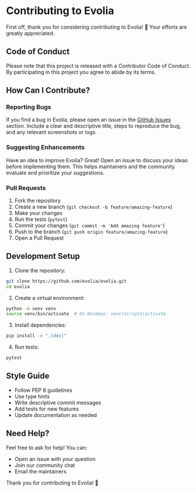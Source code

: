 # Contributing to Evolia

First off, thank you for considering contributing to Evolia! 🎉 Your efforts are greatly appreciated.

## Code of Conduct

Please note that this project is released with a Contributor Code of Conduct. By participating in this project you agree to abide by its terms.

## How Can I Contribute?

### Reporting Bugs

If you find a bug in Evolia, please open an issue in the [GitHub Issues](https://github.com/evolia/evolia/issues) section. Include a clear and descriptive title, steps to reproduce the bug, and any relevant screenshots or logs.

### Suggesting Enhancements

Have an idea to improve Evolia? Great! Open an issue to discuss your ideas before implementing them. This helps maintainers and the community evaluate and prioritize your suggestions.

### Pull Requests

1. Fork the repository
2. Create a new branch (`git checkout -b feature/amazing-feature`)
3. Make your changes
4. Run the tests (`pytest`)
5. Commit your changes (`git commit -m 'Add amazing feature'`)
6. Push to the branch (`git push origin feature/amazing-feature`)
7. Open a Pull Request

## Development Setup

1. Clone the repository:

```bash
git clone https://github.com/evolia/evolia.git
cd evolia
```

2. Create a virtual environment:

```bash
python -m venv venv
source venv/bin/activate  # On Windows: venv\Scripts\activate
```

3. Install dependencies:

```bash
pip install -e ".[dev]"
```

4. Run tests:

```bash
pytest
```

## Style Guide

- Follow PEP 8 guidelines
- Use type hints
- Write descriptive commit messages
- Add tests for new features
- Update documentation as needed

## Need Help?

Feel free to ask for help! You can:

- Open an issue with your question
- Join our community chat
- Email the maintainers

Thank you for contributing to Evolia! 🚀
